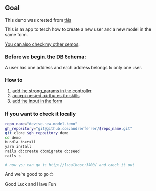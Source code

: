 ## Goal

This demo was created from [this](https://github.com/andrerferrer/devise-nested-model-demo#goal)

This is an app to teach how to create a new user and a new model in the same form.

[You can also check my other demos](https://github.com/andrerferrer/dedemos/blob/master/README.md#ded%C3%A9mos).

### Before we begin, the DB Schema:

A user has one address and each address belongs to only one user.

### How to

1. [add the strong_params in the controller](https://github.com/andrerferrer/devise-nested-model-demo/commit/96b6c0d4da118b160c7918db4315c1098c7dbd20)
1. [accept nested attributes for skills](https://github.com/andrerferrer/devise-nested-model-demo/commit/7fdd4efddef6276496ef933bca70843591261f34)
1. [add the input in the form](https://github.com/andrerferrer/devise-nested-model-demo/commit/1f45f2c52a34d2ab5f7413e5527588786b824090)

### If you want to check it locally
```sh
repo_name="devise-new-model-demo"
gh_repository="git@github.com:andrerferrer/$repo_name.git"
git clone $gh_repository demo
cd demo
bundle install
yarn install
rails db:create db:migrate db:seed
rails s

# now you can go to http://localhost:3000/ and check it out
```


And we're good to go 🤓

Good Luck and Have Fun


